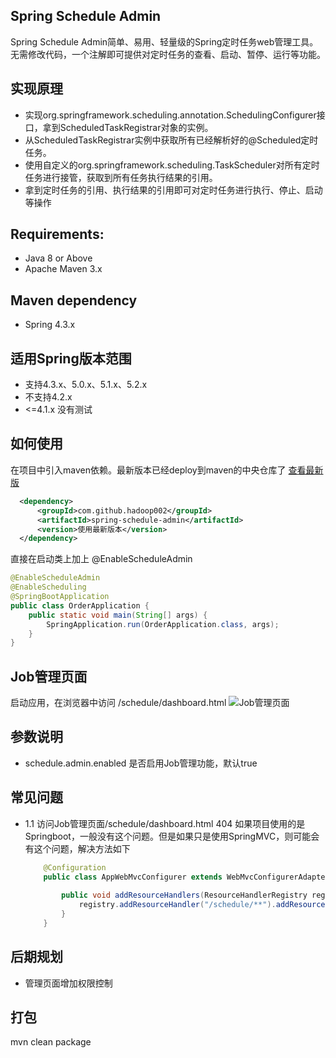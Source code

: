 ## Spring Schedule Admin
Spring Schedule Admin简单、易用、轻量级的Spring定时任务web管理工具。无需修改代码，一个注解即可提供对定时任务的查看、启动、暂停、运行等功能。

## 实现原理
- 实现org.springframework.scheduling.annotation.SchedulingConfigurer接口，拿到ScheduledTaskRegistrar对象的实例。
- 从ScheduledTaskRegistrar实例中获取所有已经解析好的@Scheduled定时任务。
- 使用自定义的org.springframework.scheduling.TaskScheduler对所有定时任务进行接管，获取到所有任务执行结果的引用。
- 拿到定时任务的引用、执行结果的引用即可对定时任务进行执行、停止、启动等操作

## Requirements:
- Java 8 or Above
- Apache Maven 3.x

## Maven dependency
- Spring 4.3.x

## 适用Spring版本范围
- 支持4.3.x、5.0.x、5.1.x、5.2.x
- 不支持4.2.x
- <=4.1.x 没有测试

## 如何使用
在项目中引入maven依赖。最新版本已经deploy到maven的中央仓库了 [查看最新版](https://search.maven.org/search?q=a:spring-schedule-admin)
```xml
  <dependency>
      <groupId>com.github.hadoop002</groupId>
      <artifactId>spring-schedule-admin</artifactId>
      <version>使用最新版本</version>
  </dependency>
```
直接在启动类上加上 @EnableScheduleAdmin
```java
@EnableScheduleAdmin
@EnableScheduling
@SpringBootApplication
public class OrderApplication {
    public static void main(String[] args) {
        SpringApplication.run(OrderApplication.class, args);
    }
}
```

## Job管理页面
启动应用，在浏览器中访问 /schedule/dashboard.html
![Job管理页面](https://tangshiyi.oss-cn-shenzhen.aliyuncs.com/public/SpringScheduleAdmin.jpg)

## 参数说明
- schedule.admin.enabled  是否启用Job管理功能，默认true

## 常见问题
- 1.1 访问Job管理页面/schedule/dashboard.html 404
  如果项目使用的是Springboot，一般没有这个问题。但是如果只是使用SpringMVC，则可能会有这个问题，解决方法如下
  ```java
      @Configuration
      public class AppWebMvcConfigurer extends WebMvcConfigurerAdapter {
      
          public void addResourceHandlers(ResourceHandlerRegistry registry) {
              registry.addResourceHandler("/schedule/**").addResourceLocations("classpath:/public/schedule/");
          }
      }
  ```
## 后期规划
- 管理页面增加权限控制

## 打包
mvn clean package
